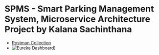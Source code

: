 # SPMS - Smart Parking Management System, Microservice Architecture Project by Kalana Sachinthana

- [Postman Collection](Postman%20Collection/SPMS.postman_collection.json)
- ![Eureka Dashboard](Docs))
